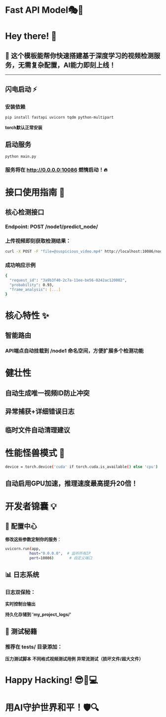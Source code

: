 # Fast API  Model🎭🚀

# Hey there! 👋  

## 🎉 这个模板能帮你快速搭建基于深度学习的视频检测服务，无需复杂配置，AI能力即刻上线！

---

## 闪电启动 ⚡

### 安装依赖
```bash
pip install fastapi uvicorn tqdm python-multipart
```
**torch默认正常安装**

## 启动服务
```bash
python main.py
```

### 服务将在 http://0.0.0.0:10086 燃情启动！🔥

# 接口使用指南 📮
## 核心检测接口
### Endpoint: POST /node1/predict_node/

### 上传视频即刻获取检测结果：
```bash
curl -X POST -F "file=@suspicious_video.mp4" http://localhost:10086/node1/predict_node/
```
### 成功响应示例
```bash
{
  "request_id": "3a9b3f40-2c7a-11ee-be56-0242ac120002",
  "probability": 0.93,
  "frame_analysis": [...] 
}
```

# 核心特性 ✨
## 智能路由
### API端点自动挂载到 /node1 命名空间，方便扩展多个检测功能

# 健壮性

## 自动生成唯一视频ID防止冲突

## 异常捕获+详细错误日志

## 临时文件自动清理建议

# 性能怪兽模式 🚀

```bash
device = torch.device('cuda' if torch.cuda.is_available() else 'cpu')
```

## 自动启用GPU加速，推理速度最高提升20倍！

# 开发者锦囊 💡
## 🔧 配置中心
**修改这些参数定制你的服务**：

```bash
uvicorn.run(app, 
           host="0.0.0.0",  # 监听所有IP
           port=10086)       # 自定义端口
 ```
## 📊 日志系统
### 日志双保险：

**实时控制台输出**

**持久化存储到 'my_project_logs/'**

## 🧪 测试秘籍
### 推荐在 tests/ 目录添加：
**压力测试脚本**
**不同格式视频测试用例**
**异常流测试（损坏文件/超大文件）**

# Happy Hacking! 😎👨💻
# 用AI守护世界和平！🛡️🔍
